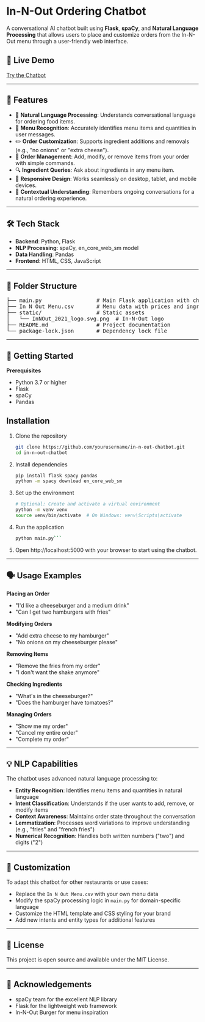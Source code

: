# In-N-Out Ordering Chatbot
A conversational AI chatbot built using **Flask**, **spaCy**, and **Natural Language Processing** that allows users to place and customize orders from the In-N-Out menu through a user-friendly web interface.

## 🤖 Live Demo
[Try the Chatbot](https://innoutchatbox.onrender.com/) <!-- Replace with your actual deployment link when available -->

---

## 🚀 Features
- 💬 **Natural Language Processing**: Understands conversational language for ordering food items.
- 🍔 **Menu Recognition**: Accurately identifies menu items and quantities in user messages.
- ✏️ **Order Customization**: Supports ingredient additions and removals (e.g., "no onions" or "extra cheese").
- 🛒 **Order Management**: Add, modify, or remove items from your order with simple commands.
- 🔍 **Ingredient Queries**: Ask about ingredients in any menu item.
- 📱 **Responsive Design**: Works seamlessly on desktop, tablet, and mobile devices.
- 🧠 **Contextual Understanding**: Remembers ongoing conversations for a natural ordering experience.

---

## 🛠️ Tech Stack
- **Backend**: Python, Flask
- **NLP Processing**: spaCy, en_core_web_sm model
- **Data Handling**: Pandas
- **Frontend**: HTML, CSS, JavaScript

---

## 📁 Folder Structure
<pre lang="markdown">
├── main.py                 # Main Flask application with chatbot logic
├── In N Out Menu.csv       # Menu data with prices and ingredients
├── static/                 # Static assets
│   └── InNOut_2021_logo.svg.png  # In-N-Out logo
├── README.md               # Project documentation
└── package-lock.json       # Dependency lock file
</pre>

---

## 🚀 Getting Started

**Prerequisites**

* Python 3.7 or higher
* Flask
* spaCy
* Pandas

## Installation

1. Clone the repository

   ```bash
   git clone https://github.com/yourusername/in-n-out-chatbot.git
   cd in-n-out-chatbot

2. Install dependencies
   
   ```bash
   pip install flask spacy pandas
   python -m spacy download en_core_web_sm

3. Set up the environment
   ```bash
   # Optional: Create and activate a virtual environment
   python -m venv venv
   source venv/bin/activate  # On Windows: venv\Scripts\activate

4. Run the application
   ```bash
   python main.py```
   
6. Open http://localhost:5000 with your browser to start using the chatbot.

---

## 🗣️ Usage Examples

**Placing an Order**
- "I'd like a cheeseburger and a medium drink"
- "Can I get two hamburgers with fries"

**Modifying Orders**
- "Add extra cheese to my hamburger"
- "No onions on my cheeseburger please"

**Removing Items**
- "Remove the fries from my order"
- "I don't want the shake anymore"

**Checking Ingredients**
- "What's in the cheeseburger?"
- "Does the hamburger have tomatoes?"

**Managing Orders**
- "Show me my order"
- "Cancel my entire order"
- "Complete my order"

---

## 💡 NLP Capabilities

The chatbot uses advanced natural language processing to:

* **Entity Recognition**: Identifies menu items and quantities in natural language
* **Intent Classification**: Understands if the user wants to add, remove, or modify items
* **Context Awareness**: Maintains order state throughout the conversation
* **Lemmatization**: Processes word variations to improve understanding (e.g., "fries" and "french fries")
* **Numerical Recognition**: Handles both written numbers ("two") and digits ("2")

---

## 🔧 Customization

To adapt this chatbot for other restaurants or use cases:

* Replace the `In N Out Menu.csv` with your own menu data
* Modify the spaCy processing logic in `main.py` for domain-specific language
* Customize the HTML template and CSS styling for your brand
* Add new intents and entity types for additional features

---

## 📄 License

This project is open source and available under the MIT License.

---

## 🤝 Acknowledgements

* spaCy team for the excellent NLP library
* Flask for the lightweight web framework
* In-N-Out Burger for menu inspiration
